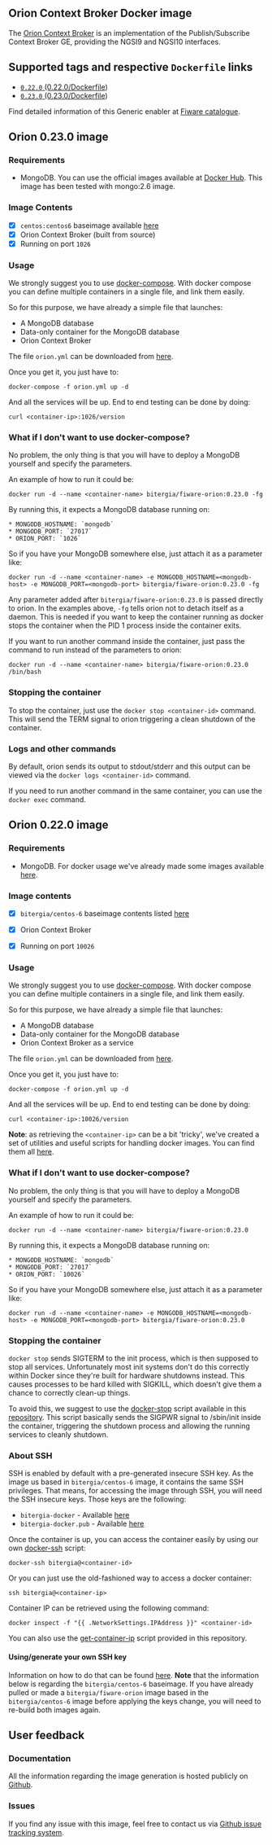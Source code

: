 ## Orion Context Broker Docker image ##

The [Orion Context Broker](http://catalogue.fiware.org/enablers/publishsubscribe-context-broker-orion-context-broker) is an implementation of the Publish/Subscribe Context Broker GE, providing the NGSI9 and NGSI10 interfaces.

## Supported tags and respective `Dockerfile` links ##

* [`0.22.0`   (0.22.0/Dockerfile](https://github.com/Bitergia/fiware-chanchan-docker/blob/master/images/fiware-orion/0.22.0/Dockerfile))
* [`0.23.0`   (0.23.0/Dockerfile](https://github.com/Bitergia/fiware-chanchan-docker/blob/master/images/fiware-orion/0.23.0/Dockerfile))


Find detailed information of this Generic enabler at [Fiware catalogue](http://catalogue.fiware.org/enablers/publishsubscribe-context-broker-orion-context-broker).

## Orion 0.23.0 image ##

### Requirements ###

- MongoDB.  You can use the official images available at [Docker Hub](https://registry.hub.docker.com/_/mongo/).  This image has been tested with mongo:2.6 image.

### Image Contents ###

- [x] `centos:centos6` baseimage available [here](https://registry.hub.docker.com/_/centos/)
- [x] Orion Context Broker (built from source)
- [x] Running on port `1026`

### Usage ###

We strongly suggest you to use [docker-compose](https://docs.docker.com/compose/). With docker compose you can define multiple containers in a single file, and link them easily. 

So for this purpose, we have already a simple file that launches:

   * A MongoDB database
   * Data-only container for the MongoDB database
   * Orion Context Broker

The file `orion.yml` can be downloaded from [here](https://raw.githubusercontent.com/Bitergia/fiware-chanchan-docker/master/compose/orion.yml).

Once you get it, you just have to:

```
docker-compose -f orion.yml up -d
```

And all the services will be up. End to end testing can be done by doing:

```
curl <container-ip>:1026/version
```

### What if I don't want to use docker-compose? ###

No problem, the only thing is that you will have to deploy a MongoDB yourself and specify the parameters.

An example of how to run it could be:

```
docker run -d --name <container-name> bitergia/fiware-orion:0.23.0 -fg
```

By running this, it expects a MongoDB database running on:

    * MONGODB_HOSTNAME: `mongodb`
    * MONGODB_PORT: `27017`
    * ORION_PORT: `1026`

So if you have your MongoDB somewhere else, just attach it as a parameter like:

```
docker run -d --name <container-name> -e MONGODB_HOSTNAME=<mongodb-host> -e MONGODB_PORT=<mongodb-port> bitergia/fiware-orion:0.23.0 -fg
```

Any parameter added after `bitergia/fiware-orion:0.23.0` is passed directly to orion.  In the examples above, `-fg` tells orion not to detach itself as a daemon.  This is needed if you want to keep the container running as docker stops the container when the PID 1 process inside the container exits.

If you want to run another command inside the container, just pass the command to run instead of the parameters to orion:

```
docker run -d --name <container-name> bitergia/fiware-orion:0.23.0 /bin/bash
```

### Stopping the container ###

To stop the container, just use the `docker stop <container-id>` command.  This will send the TERM signal to orion triggering a clean shutdown of the container.

### Logs and other commands ###

By default, orion sends its output to stdout/stderr and this output can be viewed via the `docker logs <container-id>` command.

If you need to run another command in the same container, you can use the `docker exec` command.

## Orion 0.22.0 image ##

### Requirements ###

- MongoDB. For docker usage we've already made some images available [here](https://registry.hub.docker.com/u/bitergia/mongodb/).

### Image contents ###

- [x] `bitergia/centos-6` baseimage contents listed [here](https://github.com/Bitergia/docker/tree/master/baseimages/centos#image-contents)
- [x] Orion Context Broker
- [x] Running on port `10026`


### Usage ###

We strongly suggest you to use [docker-compose](https://docs.docker.com/compose/). With docker compose you can define multiple containers in a single file, and link them easily. 

So for this purpose, we have already a simple file that launches:

   * A MongoDB database
   * Data-only container for the MongoDB database
   * Orion Context Broker as a service

The file `orion.yml` can be downloaded from [here](https://raw.githubusercontent.com/Bitergia/fiware-chanchan-docker/master/compose/orion.yml).

Once you get it, you just have to:

```
docker-compose -f orion.yml up -d
```

And all the services will be up. End to end testing can be done by doing:

```
curl <container-ip>:10026/version
```

**Note**: as retrieving the `<container-ip>` can be a bit 'tricky', we've created a set of utilities and useful scripts for handling docker images. You can find them all [here](https://github.com/Bitergia/docker/tree/master/utils).

 
### What if I don't want to use docker-compose? ###

No problem, the only thing is that you will have to deploy a MongoDB yourself and specify the parameters.

An example of how to run it could be:

```
docker run -d --name <container-name> bitergia/fiware-orion:0.23.0
```

By running this, it expects a MongoDB database running on:

    * MONGODB_HOSTNAME: `mongodb`
    * MONGODB_PORT: `27017`
    * ORION_PORT: `10026`

So if you have your MongoDB somewhere else, just attach it as a parameter like:

```
docker run -d --name <container-name> -e MONGODB_HOSTNAME=<mongodb-host> -e MONGODB_PORT=<mongodb-port> bitergia/fiware-orion:0.23.0
```

### Stopping the container ###

`docker stop` sends SIGTERM to the init process, which is then supposed to stop all services. Unfortunately most init systems don't do this correctly within Docker since they're built for hardware shutdowns instead. This causes processes to be hard killed with SIGKILL, which doesn't give them a chance to correctly clean-up things.

To avoid this, we suggest to use the [docker-stop](https://github.com/Bitergia/docker/tree/master/utils#docker-stop) script available in this [repository](https://github.com/Bitergia/docker/tree/master/utils). This script basically sends the SIGPWR signal to /sbin/init inside the container, triggering the shutdown process and allowing the running services to cleanly shutdown.

### About SSH ###

SSH is enabled by default with a pre-generated insecure SSH key. As the image us based in `bitergia/centos-6` image, it contains the same SSH privileges.
That means, for accessing the image through SSH, you will need the SSH insecure keys. Those keys are the following:

* `bitergia-docker` - Available [here](https://raw.githubusercontent.com/Bitergia/docker/master/baseimages/bitergia-docker)
* `bitergia-docker.pub` - Available [here](https://raw.githubusercontent.com/Bitergia/docker/master/baseimages/bitergia-docker.pub)

Once the container is up, you can access the container easily by using our own [docker-ssh](https://github.com/Bitergia/docker/tree/master/utils#docker-ssh) script:

```
docker-ssh bitergia@<container-id>
```

Or you can just use the old-fashioned way to access a docker container: 

```
ssh bitergia@<container-ip>
```

Container IP can be retrieved using the following command:

```
docker inspect -f "{{ .NetworkSettings.IPAddress }}" <container-id>
```

You can also use the [get-container-ip](https://github.com/Bitergia/docker/tree/master/utils#get-container-ip) script provided in this repository. 

#### Using/generate your own SSH key ####

Information on how to do that can be found [here](https://github.com/Bitergia/docker/tree/master/baseimages/centos#about-ssh).
**Note** that the information below is regarding the `bitergia/centos-6` baseimage. If you have already pulled or made a `bitergia/fiware-orion` image based in the `bitergia/centos-6` image before applying the keys change, you will need to re-build both images again.

## User feedback ##

### Documentation ###

All the information regarding the image generation is hosted publicly on [Github](https://github.com/Bitergia/fiware-chanchan-docker/tree/master/images/fiware-orion).

### Issues ###

If you find any issue with this image, feel free to contact us via [Github issue tracking system](https://github.com/Bitergia/fiware-chanchan-docker/issues).

